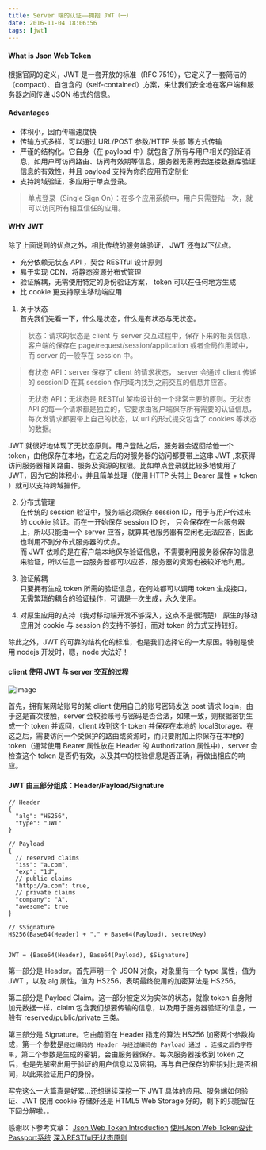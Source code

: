 ```yaml
---
title: Server 端的认证——拥抱 JWT（一）
date: 2016-11-04 18:06:56
tags: [jwt]
---
```


#### What is Json Web Token

根据官网的定义，JWT 是一套开放的标准（RFC 7519），它定义了一套简洁的（compact）、自包含的（self-contained）方案，来让我们安全地在客户端和服务器之间传递 JSON 格式的信息。

#### Advantages

- 体积小，因而传输速度快
- 传输方式多样，可以通过 URL/POST 参数/HTTP 头部 等方式传输
- 严谨的结构化。它自身（在 payload 中）就包含了所有与用户相关的验证消息，如用户可访问路由、访问有效期等信息，服务器无需再去连接数据库验证信息的有效性，并且 payload 支持为你的应用而定制化
- 支持跨域验证，多应用于单点登录。

> 单点登录（Single Sign On）：在多个应用系统中，用户只需登陆一次，就可以访问所有相互信任的应用。

#### WHY JWT

除了上面说到的优点之外，相比传统的服务端验证， JWT 还有以下优点。

- 充分依赖无状态 API ，契合 RESTful 设计原则
- 易于实现 CDN，将静态资源分布式管理
- 验证解耦，无需使用特定的身份验证方案， token 可以在任何地方生成
- 比 cookie 更支持原生移动端应用

1. 关于状态  
首先我们先看一下，什么是状态，什么是有状态与无状态。

> 状态：请求的状态是 client 与 server 交互过程中，保存下来的相关信息，客户端的保存在 page/request/session/application 或者全局作用域中，而 server 的一般存在 session 中。

> 有状态 API：server 保存了 client 的请求状态， server 会通过 client 传递的 sessionID 在其 session 作用域内找到之前交互的信息并应答。

> 无状态 API：无状态是 RESTful 架构设计的一个非常主要的原则。无状态 API 的每一个请求都是独立的，它要求由客户端保存所有需要的认证信息，每次发请求都要带上自己的状态，以 url 的形式提交包含了 cookies 等状态的数据。

JWT 就很好地体现了无状态原则。用户登陆之后，服务器会返回给他一个 token，由他保存在本地，在这之后的对服务器的访问都要带上这串 JWT ,来获得访问服务器相关路由、服务及资源的权限。比如单点登录就比较多地使用了 JWT，因为它的体积小，并且简单处理（使用 HTTP 头带上 Bearer 属性 + token ）就可以支持跨域操作。

2. 分布式管理  
在传统的 session 验证中，服务端必须保存 session ID，用于与用户传过来的 cookie 验证。而在一开始保存 session ID 时， 只会保存在一台服务器上，所以只能由一个 server 应答，就算其他服务器有空闲也无法应答，因此也利用不到分布式服务器的优点。  
而 JWT 依赖的是在客户端本地保存验证信息，不需要利用服务器保存的信息来验证，所以任意一台服务器都可以应答，服务器的资源也被较好地利用。

3. 验证解耦  
只要拥有生成 token 所需的验证信息，在何处都可以调用 token 生成接口，无需繁琐的耦合的验证操作，可谓是一次生成，永久使用。

4. 对原生应用的支持（我对移动端开发不够深入，这点不是很清楚） 
原生的移动应用对 cookie 与 session 的支持不够好，而对 token 的方式支持较好。

除此之外，JWT 的可靠的结构化的标准，也是我们选择它的一大原因。特别是使用 nodejs 开发时，嗯，node 大法好！


#### client 使用 JWT 与 server 交互的过程

![image](http://ac-Myg6wSTV.clouddn.com/055d6a84b0aef29266e5.png)

首先，拥有某网站账号的某 client 使用自己的账号密码发送 post 请求 login，由于这是首次接触，server 会校验账号与密码是否合法，如果一致，则根据密钥生成一个 token 并返回，client 收到这个 token 并保存在本地的 localStorage。在这之后，需要访问一个受保护的路由或资源时，而只要附加上你保存在本地的 token（通常使用 Bearer 属性放在 Header 的 Authorization 属性中），server 会检查这个 token 是否仍有效，以及其中的校验信息是否正确，再做出相应的响应。

#### JWT 由三部分组成：Header/Payload/Signature

```
// Header
{
  "alg": "HS256",
  "type": "JWT"
}

// Payload
{
  // reserved claims
  "iss": "a.com",
  "exp": "1d",
  // public claims
  "http://a.com": true,
  // private claims
  "company": "A",
  "awesome": true
}

// $Signature
HS256(Base64(Header) + "." + Base64(Payload), secretKey)


JWT = {Base64(Header), Base64(Payload), $Signature}
```

第一部分是 Header。首先声明一个 JSON 对象，对象里有一个 type 属性，值为 JWT ，以及 alg 属性，值为 HS256，表明最终使用的加密算法是 HS256。

第二部分是 Payload Claim。这一部分被定义为实体的状态，就像 token 自身附加元数据一样，claim 包含我们想要传输的信息，以及用于服务器验证的信息，一般有 reserved/public/private 三类。

第三部分是 Signature。它由前面在 Header 指定的算法 HS256 加密两个参数构成，第一个参数是`经过编码的 Header 与经过编码的 Payload 通过 . 连接之后的字符串`，第二个参数是生成的密钥，会由服务器保存。每次服务器接收到 token 之后，也是先解密出用于验证的用户信息以及密钥，再与自己保存的密钥对比是否相同，以此来验证用户的身份。


写完这么一大篇真是好累…还想继续深挖一下 JWT 具体的应用、服务端如何验证、JWT 使用 cookie 存储好还是 HTML5 Web Storage 好的，剩下的只能留在下回分解啦。。

感谢以下参考文章： 
[Json Web Token Introduction](https://jwt.io/introduction/)
[使用Json Web Token设计Passport系统](https://yq.aliyun.com/articles/59043)
[深入RESTful无状态原则](http://blog.csdn.net/jmilk/article/details/50461577)

